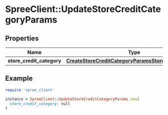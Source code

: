 # SpreeClient::UpdateStoreCreditCategoryParams

## Properties

| Name | Type | Description | Notes |
| ---- | ---- | ----------- | ----- |
| **store_credit_category** | [**CreateStoreCreditCategoryParamsStoreCreditCategory**](CreateStoreCreditCategoryParamsStoreCreditCategory.md) |  |  |

## Example

```ruby
require 'spree_client'

instance = SpreeClient::UpdateStoreCreditCategoryParams.new(
  store_credit_category: null
)
```

